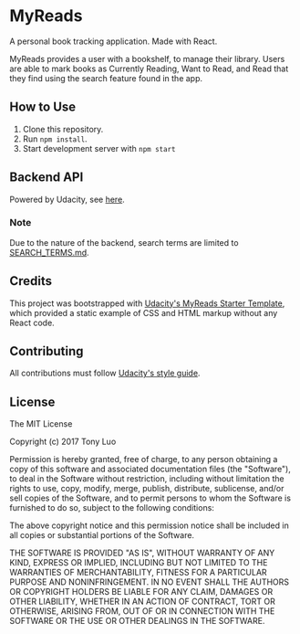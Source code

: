 # MyReads
A personal book tracking application. Made with React.

MyReads provides a user with a bookshelf, to manage their library. Users are able to mark books as Currently Reading, Want to Read, and Read that they find using the search feature found in the app.

## How to Use
1. Clone this repository.
2. Run `npm install`.
3. Start development server with `npm start`

## Backend API
Powered by Udacity, see [here](https://github.com/udacity/reactnd-project-myreads-starter#backend-server).

### Note
Due to the nature of the backend, search terms are limited to [SEARCH_TERMS.md](https://github.com/luoto/myreads/blob/master/SEARCH_TERMS.md).

## Credits
 This project was bootstrapped with [Udacity's MyReads Starter Template](https://github.com/udacity/reactnd-project-myreads-starter), which provided a static example of CSS and HTML markup without any React code.

## Contributing
All contributions must follow [Udacity's style guide](https://udacity.github.io/frontend-nanodegree-styleguide/).

## License
The MIT License

Copyright (c) 2017 Tony Luo

Permission is hereby granted, free of charge, to any person obtaining a copy
of this software and associated documentation files (the "Software"), to deal
in the Software without restriction, including without limitation the rights
to use, copy, modify, merge, publish, distribute, sublicense, and/or sell
copies of the Software, and to permit persons to whom the Software is
furnished to do so, subject to the following conditions:

The above copyright notice and this permission notice shall be included in
all copies or substantial portions of the Software.

THE SOFTWARE IS PROVIDED "AS IS", WITHOUT WARRANTY OF ANY KIND, EXPRESS OR
IMPLIED, INCLUDING BUT NOT LIMITED TO THE WARRANTIES OF MERCHANTABILITY,
FITNESS FOR A PARTICULAR PURPOSE AND NONINFRINGEMENT. IN NO EVENT SHALL THE
AUTHORS OR COPYRIGHT HOLDERS BE LIABLE FOR ANY CLAIM, DAMAGES OR OTHER
LIABILITY, WHETHER IN AN ACTION OF CONTRACT, TORT OR OTHERWISE, ARISING FROM,
OUT OF OR IN CONNECTION WITH THE SOFTWARE OR THE USE OR OTHER DEALINGS IN
THE SOFTWARE.
